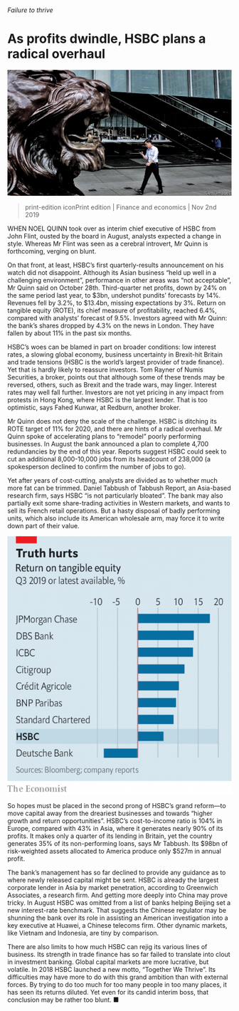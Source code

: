 ###### Failure to thrive

# As profits dwindle, HSBC plans a radical overhaul 

![image](images/20191102_fnp504.jpg) 

> print-edition iconPrint edition | Finance and economics | Nov 2nd 2019 

WHEN NOEL QUINN took over as interim chief executive of HSBC from John Flint, ousted by the board in August, analysts expected a change in style. Whereas Mr Flint was seen as a cerebral introvert, Mr Quinn is forthcoming, verging on blunt. 

On that front, at least, HSBC’s first quarterly-results announcement on his watch did not disappoint. Although its Asian business “held up well in a challenging environment”, performance in other areas was “not acceptable”, Mr Quinn said on October 28th. Third-quarter net profits, down by 24% on the same period last year, to $3bn, undershot pundits’ forecasts by 14%. Revenues fell by 3.2%, to $13.4bn, missing expectations by 3%. Return on tangible equity (ROTE), its chief measure of profitability, reached 6.4%, compared with analysts’ forecast of 9.5%. Investors agreed with Mr Quinn: the bank’s shares dropped by 4.3% on the news in London. They have fallen by about 11% in the past six months. 

HSBC’s woes can be blamed in part on broader conditions: low interest rates, a slowing global economy, business uncertainty in Brexit-hit Britain and trade tensions (HSBC is the world’s largest provider of trade finance). Yet that is hardly likely to reassure investors. Tom Rayner of Numis Securities, a broker, points out that although some of these trends may be reversed, others, such as Brexit and the trade wars, may linger. Interest rates may well fall further. Investors are not yet pricing in any impact from protests in Hong Kong, where HSBC is the largest lender. That is too optimistic, says Fahed Kunwar, at Redburn, another broker. 

Mr Quinn does not deny the scale of the challenge. HSBC is ditching its ROTE target of 11% for 2020, and there are hints of a radical overhaul. Mr Quinn spoke of accelerating plans to “remodel” poorly performing businesses. In August the bank announced a plan to complete 4,700 redundancies by the end of this year. Reports suggest HSBC could seek to cut an additional 8,000-10,000 jobs from its headcount of 238,000 (a spokesperson declined to confirm the number of jobs to go). 

Yet after years of cost-cutting, analysts are divided as to whether much more fat can be trimmed. Daniel Tabbush of Tabbush Report, an Asia-based research firm, says HSBC “is not particularly bloated”. The bank may also partially exit some share-trading activities in Western markets, and wants to sell its French retail operations. But a hasty disposal of badly performing units, which also include its American wholesale arm, may force it to write down part of their value. 

![image](images/20191102_FNC413.png) 

So hopes must be placed in the second prong of HSBC’s grand reform—to move capital away from the dreariest businesses and towards “higher growth and return opportunities”. HSBC’s cost-to-income ratio is 104% in Europe, compared with 43% in Asia, where it generates nearly 90% of its profits. It makes only a quarter of its lending in Britain, yet the country generates 35% of its non-performing loans, says Mr Tabbush. Its $98bn of risk-weighted assets allocated to America produce only $527m in annual profit. 

The bank’s management has so far declined to provide any guidance as to where newly released capital might be sent. HSBC is already the largest corporate lender in Asia by market penetration, according to Greenwich Associates, a research firm. And getting more deeply into China may prove tricky. In August HSBC was omitted from a list of banks helping Beijing set a new interest-rate benchmark. That suggests the Chinese regulator may be shunning the bank over its role in assisting an American investigation into a key executive at Huawei, a Chinese telecoms firm. Other dynamic markets, like Vietnam and Indonesia, are tiny by comparison. 

There are also limits to how much HSBC can rejig its various lines of business. Its strength in trade finance has so far failed to translate into clout in investment banking. Global capital markets are more lucrative, but volatile. In 2018 HSBC launched a new motto, “Together We Thrive”. Its difficulties may have more to do with this grand ambition than with external forces. By trying to do too much for too many people in too many places, it has seen its returns diluted. Yet even for its candid interim boss, that conclusion may be rather too blunt. ■ 


